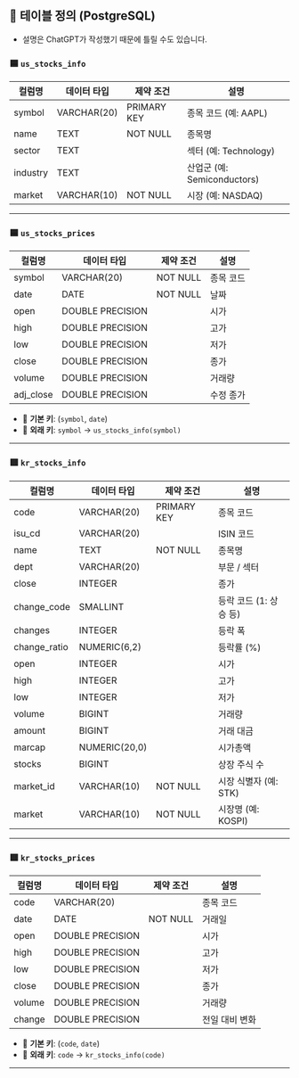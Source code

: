 ## 📘 테이블 정의 (PostgreSQL)
- 설명은 ChatGPT가 작성했기 때문에 틀릴 수도 있습니다.

### 🟦 `us_stocks_info`

| 컬럼명   | 데이터 타입     | 제약 조건        | 설명                       |
|----------|------------------|------------------|----------------------------|
| symbol   | VARCHAR(20)      | PRIMARY KEY      | 종목 코드 (예: AAPL)       |
| name     | TEXT             | NOT NULL         | 종목명                     |
| sector   | TEXT             |                  | 섹터 (예: Technology)      |
| industry | TEXT             |                  | 산업군 (예: Semiconductors)|
| market   | VARCHAR(10)      | NOT NULL         | 시장 (예: NASDAQ)          |

---

### 🟦 `us_stocks_prices`

| 컬럼명   | 데이터 타입     | 제약 조건        | 설명                   |
|----------|------------------|------------------|------------------------|
| symbol   | VARCHAR(20)      | NOT NULL         | 종목 코드              |
| date     | DATE             | NOT NULL         | 날짜                   |
| open     | DOUBLE PRECISION |                  | 시가                   |
| high     | DOUBLE PRECISION |                  | 고가                   |
| low      | DOUBLE PRECISION |                  | 저가                   |
| close    | DOUBLE PRECISION |                  | 종가                   |
| volume   | DOUBLE PRECISION |                  | 거래량                 |
| adj_close| DOUBLE PRECISION |                  | 수정 종가              |

- 🔑 **기본 키**: (`symbol`, `date`)
- 🔗 **외래 키**: `symbol` → `us_stocks_info(symbol)`

---

### 🟥 `kr_stocks_info`

| 컬럼명       | 데이터 타입     | 제약 조건    | 설명                    |
|--------------|------------------|--------------|-------------------------|
| code         | VARCHAR(20)      | PRIMARY KEY  | 종목 코드               |
| isu_cd       | VARCHAR(20)      |              | ISIN 코드               |
| name         | TEXT             | NOT NULL     | 종목명                  |
| dept         | VARCHAR(20)      |              | 부문 / 섹터             |
| close        | INTEGER          |              | 종가                    |
| change_code  | SMALLINT         |              | 등락 코드 (1: 상승 등)  |
| changes      | INTEGER          |              | 등락 폭                 |
| change_ratio | NUMERIC(6,2)     |              | 등락률 (%)              |
| open         | INTEGER          |              | 시가                    |
| high         | INTEGER          |              | 고가                    |
| low          | INTEGER          |              | 저가                    |
| volume       | BIGINT           |              | 거래량                  |
| amount       | BIGINT           |              | 거래 대금               |
| marcap       | NUMERIC(20,0)    |              | 시가총액                |
| stocks       | BIGINT           |              | 상장 주식 수            |
| market_id    | VARCHAR(10)      | NOT NULL     | 시장 식별자 (예: STK)   |
| market       | VARCHAR(10)      | NOT NULL     | 시장명 (예: KOSPI)      |

---

### 🟥 `kr_stocks_prices`

| 컬럼명   | 데이터 타입     | 제약 조건        | 설명                 |
|----------|------------------|------------------|----------------------|
| code     | VARCHAR(20)      |                  | 종목 코드            |
| date     | DATE             | NOT NULL         | 거래일               |
| open     | DOUBLE PRECISION |                  | 시가                 |
| high     | DOUBLE PRECISION |                  | 고가                 |
| low      | DOUBLE PRECISION |                  | 저가                 |
| close    | DOUBLE PRECISION |                  | 종가                 |
| volume   | DOUBLE PRECISION |                  | 거래량               |
| change   | DOUBLE PRECISION |                  | 전일 대비 변화       |

- 🔑 **기본 키**: (`code`, `date`)
- 🔗 **외래 키**: `code` → `kr_stocks_info(code)`

---
